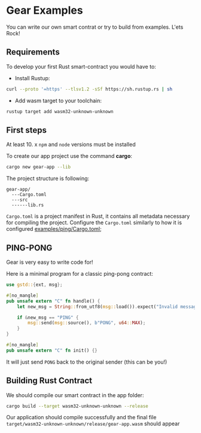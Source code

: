 # Gear Examples

You can write our own smart contrat or try to build from examples. L'ets Rock!

## Requirements

To develop your first Rust smart-contract you would have to:

- Install Rustup:

```bash
curl --proto '=https' --tlsv1.2 -sSf https://sh.rustup.rs | sh
```

- Add wasm target to your toolchain:

```bash
rustup target add wasm32-unknown-unknown
```

## First steps

At least 10. x `npm` and `node` versions must be installed

To create our app project use the command **cargo**:

```bash
cargo new gear-app --lib
```

The project structure is following:

    gear-app/
      ---Cargo.toml
      ---src
      ------lib.rs


`Cargo.toml` is a project manifest in Rust, it contains all metadata necessary for compiling the project.
Configure the `Cargo.toml` similarly to how it is configured [examples/ping/Cargo.toml](https://github.com/gear-tech/gear/blob/master/examples/ping/Cargo.toml);

## PING-PONG

Gear is very easy to write code for!

Here is a minimal program for a classic ping-pong contract:

```rust
use gstd::{ext, msg};

#[no_mangle]
pub unsafe extern "C" fn handle() {
    let new_msg = String::from_utf8(msg::load()).expect("Invalid message: should be utf-8");

    if &new_msg == "PING" {
        msg::send(msg::source(), b"PONG", u64::MAX);
    }
}

#[no_mangle]
pub unsafe extern "C" fn init() {}
```

It will just send `PONG` back to the original sender (this can be you!)

## Building Rust Contract

We should compile our smart contract in the app folder:

```bash
cargo build --target wasm32-unknown-unknown --release
```

Our application should compile successfully and the final file `target/wasm32-unknown-unknown/release/gear-app.wasm` should appear
